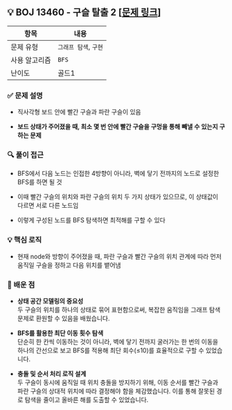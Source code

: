 ## 💡 BOJ 13460 - 구슬 탈출 2 [[문제 링크](https://www.acmicpc.net/problem/13460)]

| 항목 | 내용 |
|------|------|
| 문제 유형 | `그래프 탐색`, `구현` |
| 사용 알고리즘 | `BFS` |
| 난이도 | 골드1 |

### ✅ 문제 설명
- 직사각형 보드 안에 빨간 구슬과 파란 구슬이 있음

- **보드 상태가 주어졌을 때, 최소 몇 번 안에 빨간 구슬을 구멍을 통해 빼낼 수 있는지 구하는 문제**

### 🔍 풀이 접근
- BFS에서 다음 노드는 인접한 4방향이 아니라, 벽에 닿기 전까지의 노드로 설정한 BFS를 하면 될 것

- 이때 빨간 구슬의 위치와 파란 구슬의 위치 두 가지 상태가 있으므로, 이 상태값이 다르면 서로 다른 노드임

- 이렇게 구성된 노드를 BFS 탐색하면 최적해를 구할 수 있다


### 💡 핵심 로직
- 현재 node와 방향이 주어졌을 때, 파란 구슬과 빨간 구슬의 위치 관계에 따라 먼저 움직일 구슬을 정하고 다음 위치를 뱉어냄

### 📌 배운 점
- **상태 공간 모델링의 중요성**  
두 구슬의 위치를 하나의 상태로 묶어 표현함으로써, 복잡한 움직임을 그래프 탐색 문제로 환원할 수 있음을 배웠습니다.

- **BFS를 활용한 최단 이동 횟수 탐색**  
단순히 한 칸씩 이동하는 것이 아니라, 벽에 닿기 전까지 굴러가는 한 번의 이동을 하나의 간선으로 보고 BFS를 적용해 최단 회수(≤10)를 효율적으로 구할 수 있었습니다.

- **충돌 및 순서 처리 로직 설계**  
두 구슬이 동시에 움직일 때 위치 충돌을 방지하기 위해, 이동 순서를 빨간 구슬과 파란 구슬의 상대적 위치에 따라 결정해야 함을 체감했습니다. 이를 통해 잘못된 경로 탐색을 줄이고 올바른 해를 도출할 수 있었습니다.